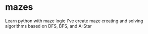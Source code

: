# mazes
Learn python with maze logic
I've create maze creating and solving algorithms based on DFS, BFS, and A-Star

